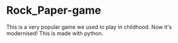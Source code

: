 # Rock_Paper-game
This is a very popular game we used to play in childhood. Now it's modernised!
This is made with python.
